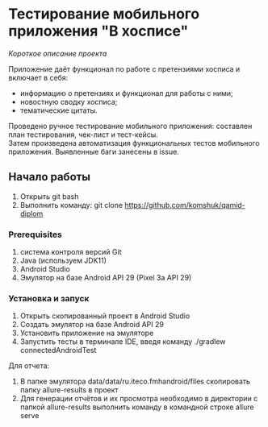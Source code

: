 # Тестирование мобильного приложения "В хосписе"

*Короткое описание проекта*

Приложение даёт функционал по работе с претензиями хосписа и включает в себя:
- информацию о претензиях и функционал для работы с ними;
- новостную сводку хосписа;
- тематические цитаты.

Проведено ручное тестирование мобильного приложения: составлен план тестирования, чек-лист и тест-кейсы.  
Затем произведена автоматизация функциональных тестов мобильного приложения. Выявленные баги занесены в issue.

## Начало работы
1. Открыть git bash 
1. Выполнить команду: git clone https://github.com/komshuk/qamid-diplom

### Prerequisites
1. система контроля версий Git
1. Java (используем JDK11)
1. Android Studio
1. Эмулятор на базе Android API 29 (Pixel 3а API 29)

### Установка и запуск
1. Открыть скопированный проект в Android Studio
1. Создать эмулятор на базе Android API 29
1. Установить приложение на эмуляторе 
1. Запустить тесты в терминале IDE, введя команду ./gradlew connectedAndroidTest

Для отчета:
1. В папке эмулятора data/data/ru.iteco.fmhandroid/files скопировать папку allure-results в проект
1. Для генерации отчётов и их просмотра необходимо в директории с папкой allure-results выполнить команду в командной строке allure serve


